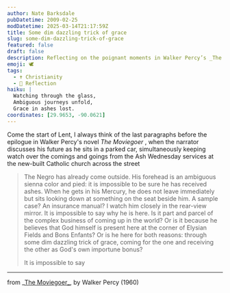 ```yaml
---
author: Nate Barksdale
pubDatetime: 2009-02-25
modDatetime: 2025-03-14T21:17:59Z
title: Some dim dazzling trick of grace
slug: some-dim-dazzling-trick-of-grace
featured: false
draft: false
description: Reflecting on the poignant moments in Walker Percy’s _The Moviegoer_, particularly regarding faith and presence.
emoji: 🕊️
tags:
  - ✝️ Christianity
  - 🌅 Reflection
haiku: |
  Watching through the glass,  
  Ambiguous journeys unfold,  
  Grace in ashes lost.
coordinates: [29.9653, -90.0621]
---
```


Come the start of Lent, I always think of the last paragraphs before the epilogue in Walker Percy's novel _The Moviegoer_ , when the narrator discusses his future as he sits in a parked car, simultaneously keeping watch over the comings and goings from the Ash Wednesday services at the new-built Catholic church across the street

> The Negro has already come outside. His forehead is an ambiguous sienna color and pied: it is impossible to be sure he has received ashes. When he gets in his Mercury, he does not leave immediately but sits looking down at something on the seat beside him. A sample case? An insurance manual? I watch him closely in the rear-view mirror. It is impossible to say why he is here. Is it part and parcel of the complex business of coming up in the world? Or is it because he believes that God himself is present here at the corner of Elysian Fields and Bons Enfants? Or is he here for both reasons: through some dim dazzling trick of grace, coming for the one and receiving the other as God's own importune bonus?
>
> It is impossible to say

---

from _[The Moviegoer_](http://books.google.com/books?id=9ShhHmdoSF0C&printsec=frontcover&dq=walker+percy+moviegoer&ei=wqOlSdv_C4_GlQTl-JWKDg#PPA235,M1), by Walker Percy (1960)
